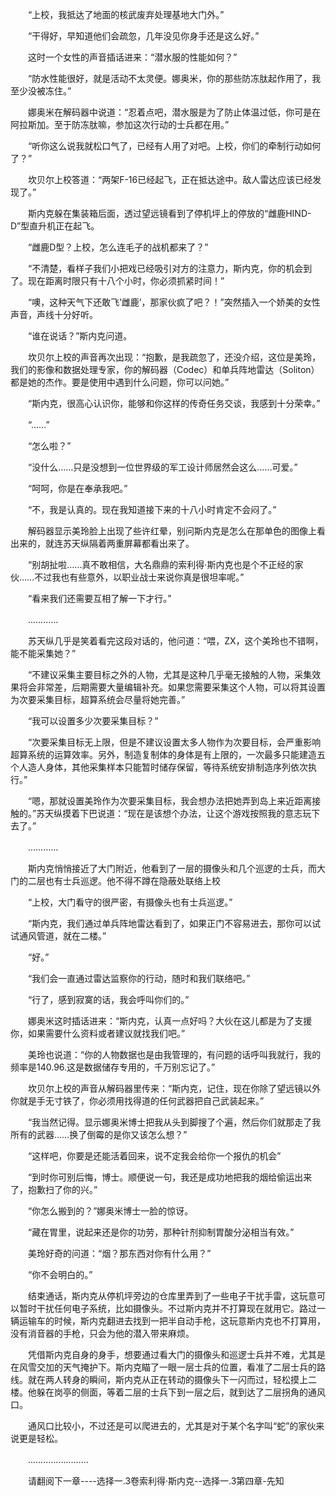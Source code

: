 <div class="read-content j_readContent" id="">
                <p>　　“上校，我抵达了地面的核武废弃处理基地大门外。”<p>　　“干得好，早知道他们会疏忽，几年没见你身手还是这么好。”<p>　　这时一个女性的声音插话进来：“潜水服的性能如何？”<p>　　“防水性能很好，就是活动不太灵便。娜奥米，你的那些防冻肽起作用了，我至少没被冻住。”<p>　　娜奥米在解码器中说道：“忍着点吧，潜水服是为了防止体温过低，你可是在阿拉斯加。至于防冻肽嘛，参加这次行动的士兵都在用。”<p>　　“听你这么说我就松口气了，已经有人用了对吧。上校，你们的牵制行动如何了？”<p>　　坎贝尔上校答道：“两架F-16已经起飞，正在抵达途中。敌人雷达应该已经发现了。”<p>　　斯内克躲在集装箱后面，透过望远镜看到了停机坪上的停放的“雌鹿HIND-D”型直升机正在起飞。<p>　　“雌鹿D型？上校，怎么连毛子的战机都来了？”<p>　　“不清楚，看样子我们小把戏已经吸引对方的注意力，斯内克，你的机会到了。现在距离时限只有十八个小时，你必须抓紧时间！”<p>　　“噢，这种天气下还敢飞’雌鹿’，那家伙疯了吧？！”突然插入一个娇美的女性声音，声线十分好听。<p>　　“谁在说话？”斯内克问道。<p>　　坎贝尔上校的声音再次出现：“抱歉，是我疏忽了，还没介绍，这位是美玲，我们的影像和数据处理专家，你的解码器（Codec）和单兵阵地雷达（Soliton）都是她的杰作。要是使用中遇到什么问题，你可以问她。”<p>　　“斯内克，很高心认识你，能够和你这样的传奇任务交谈，我感到十分荣幸。”<p>　　“……”<p>　　“怎么啦？”<p>　　“没什么……只是没想到一位世界级的军工设计师居然会这么……可爱。”<p>　　“呵呵，你是在奉承我吧。”<p>　　“不，我是认真的。现在我知道接下来的十八小时肯定不会闷了。”<p>　　解码器显示美玲脸上出现了些许红晕，别问斯内克是怎么在那单色的图像上看出来的，就连苏天纵隔着两重屏幕都看出来了。<p>　　“别胡扯啦……真不敢相信，大名鼎鼎的索利得·斯内克也是个不正经的家伙……不过我也有些意外，以职业战士来说你真是很坦率呢。”<p>　　“看来我们还需要互相了解一下才行。”<p>　　…………<p>　　苏天纵几乎是笑着看完这段对话的，他问道：“喂，ZX，这个美玲也不错啊，能不能采集她？”<p>　　“不建议采集主要目标之外的人物，尤其是这种几乎毫无接触的人物，采集效果将会非常差，后期需要大量编辑补充。如果您需要采集这个人物，可以将其设置为次要采集目标，超算系统会尽量将她完善。”<p>　　“我可以设置多少次要采集目标？”<p>　　“次要采集目标无上限，但是不建议设置太多人物作为次要目标，会严重影响超算系统的运算效率。另外，制造复制体的身体是有上限的，一次最多只能建造五个人造人身体，其他采集样本只能暂时储存保留，等待系统安排制造序列依次执行。”<p>　　“嗯，那就设置美玲作为次要采集目标，我会想办法把她弄到岛上来近距离接触的。”苏天纵摸着下巴说道：“现在是该想个办法，让这个游戏按照我的意志玩下去了。”<p>　　…………<p>　　斯内克悄悄接近了大门附近，他看到了一层的摄像头和几个巡逻的士兵，而大门的二层也有士兵巡逻。他不得不蹲在隐蔽处联络上校<p>　　“上校，大门看守的很严密，有摄像头也有士兵巡逻。”<p>　　“斯内克，我们通过单兵阵地雷达看到了，如果正门不容易进去，那你可以试试通风管道，就在二楼。”<p>　　“好。”<p>　　“我们会一直通过雷达监察你的行动，随时和我们联络吧。”<p>　　“行了，感到寂寞的话，我会呼叫你们的。”<p>　　娜奥米这时插话进来：“斯内克，认真一点好吗？大伙在这儿都是为了支援你，如果需要什么资料或者建议就找我们吧。”<p>　　美玲也说道：“你的人物数据也是由我管理的，有问题的话呼叫我就行，我的频率是140.96.这是数据储存专用的，千万别忘记了。”<p>　　坎贝尔上校的声音从解码器里传来：“斯内克，记住，现在你除了望远镜以外你就是手无寸铁了，你必须用找得道的任何武器把自己武装起来。”<p>　　“我当然记得。显示娜奥米博士把我从头到脚搜了个遍，然后你们就那走了我所有的武器……换了倒霉的是你又该怎么想？”<p>　　“这样吧，你要是还能活着回来，说不定我会给你一个报仇的机会”<p>　　“到时你可别后悔，博士。顺便说一句，我还是成功地把我的烟给偷运出来了，抱歉扫了你的兴。”<p>　　“你怎么搬到的？”娜奥米博士一脸的惊讶。<p>　　“藏在胃里，说起来还是你的功劳，那种针剂抑制胃酸分泌相当有效。”<p>　　美玲好奇的问道：“烟？那东西对你有什么用？”<p>　　“你不会明白的。”<p>　　结束通话，斯内克从停机坪旁边的仓库里弄到了一些电子干扰手雷，这玩意可以暂时干扰任何电子系统，比如摄像头。不过斯内克并不打算现在就用它。路过一辆运输车的时候，斯内克翻进去找到一把半自动手枪，这玩意斯内克也不打算用，没有消音器的手枪，只会为他的潜入带来麻烦。<p>　　凭借斯内克自身的身手，想要通过看大门的摄像头和巡逻士兵并不难，尤其是在风雪交加的天气掩护下。斯内克瞄了一眼一层士兵的位置，看准了二层士兵的路线。就在两人转身的瞬间，斯内克从正在转动的摄像头下一闪而过，轻松摸上二楼。他躲在岗亭的侧面，等着二层的士兵下到一层之后，就到达了二层拐角的通风口。<p>　　通风口比较小，不过还是可以爬进去的，尤其是对于某个名字叫“蛇”的家伙来说更是轻松。<p>　　……………………<p>　　请翻阅下一章----选择一.3卷索利得·斯内克--选择一.3第四章-先知<p>　　<p> 
            </div>